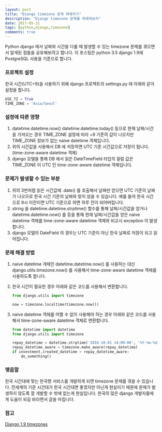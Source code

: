 ```yaml
---
layout: post
title: "Django timezone 문제 파헤치기"
description: "Django timezone 문제를 파헤쳐보자"
date: 2017-05-31
tags: [python,django,timezone]
comments: true
---
```


Python django 에서 날짜와 시간을 다룰 때 발생할 수 있는 timezone 문제를 겪으면서 알게된 점들을 공유해보려고 합니다.
이 포스팅은 python 3.5 django 1.9에 PostgreSQL 사용을 기준으로 합니다.

### 프로젝트 설정

한국 시간(UTC+9)을 사용하기 위해 django 프로젝트의 settings.py 에 아래와 같이 설정을 합니다.

```python
USE_TZ = True
TIME_ZONE = 'Asia/Seoul'
```

### 설정에 따른 영향

1. datetime.datetime.now() datetime.datetime.today() 등으로 현재 날짜/시간을 가져오는 경우 TIME_ZONE 설정에 따라 +9 기준의 값이 나오지만 TIME_ZONE 정보가 없는 naive datetime 객체입니다.
2. 위의 시간값을 사용해서 DB 에 저장하면 UTC 기준 시간값으로 저장이 됩니다. (time-zone-aware datetime 객체)
3. django 모델을 통해 DB 에서 읽은 DateTimeField 타입의 컬럼 값은 TIME_ZONE 이 UTC 인 time-zone-aware datetime 객체입니다.

### 문제가 발생할 수 있는 부분

1. 위의 3번처럼 읽은 시간값에 .date() 를 호출해서 날짜만 얻으면 UTC 기준의 날짜가 나오므로 한국 시간 기준의 날짜와 맞지 않을 수 있습니다. 예를 들어 한국 시간으로 9시 이전이면 UTC 기준으로 하면 하루 전이 되어버립니다.
2. string 을 datetime.datetime.strptime() 함수를 통해 날짜/시간값을 얻거나 datetime.datetime.now() 를 등을 통해 현재 날짜/시간값을 얻은 naive datetime 객체를 time-zone-aware datetime 객체와 비교시 exception 이 발생합니다.
3. django 모델의 DateField 의 경우는 UTC 기준이 아닌 한국 날짜로 저장이 되고 읽어집니다.

### 문제 해결 방법

1. naive datetime 개체인 datetime.datetime.now() 를 사용하는 대신 django.utils.timezone.now() 를 사용해서 time-zone-aware datetime 객체를 사용하도록 합니다.
2. 한국 시간이 필요한 경우 아래와 같은 코드를 사용해서 변환합니다.

    ```python
    from django.utils import timezone

    now = timezone.localtime(timezone.now())
    ```

3. naive datetime 객체를 어쩔 수 없이 사용해야 하는 경우 아래와 같은 코드를 사용해서 time-zone-aware datetime 객체로 변환합니다.

    ```python
    from datetime import datetime
    from django.utils import timezone

    repay_datetime = datetime.strptime('2016-10-01 14:00:00', '%Y-%m-%d %H:%M:%S')
    repay_datetime_aware = timezone.make_aware(repay_datetime)
    if investment.created_datetime > repay_datetime_aware:
        do_something()
    ```

### 맺음말

한국 시간대에 맞는 한국향 서비스를 개발하게 되면 timezone 문제를 겪을 수 있습니다.
전세계의 기준 시간대가 한국 시간대면 좋겠지만 아닌게 현실이기 때문에 문제가 발생하지 않도록 잘 개발할 수 밖에 없는게 현실입니다.
한국의 많은 django 개발자들에게 도움이 되길 바라면서 글을 마칩니다.

### 참고

[Django 1.9 timezones](https://docs.djangoproject.com/en/1.9/topics/i18n/timezones/)
